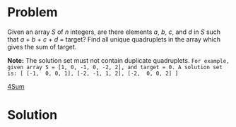 
# Problem

Given an array _S_ of _n_ integers, are there elements _a_, _b_, _c_, and _d_
in _S_ such that _a_ + _b_ + _c_ + _d_ = target? Find all unique quadruplets
in the array which gives the sum of target.

**Note:** The solution set must not contain duplicate quadruplets. 
    ```
    For example, given array S = [1, 0, -1, 0, -2, 2], and target = 0.
    A solution set is:
    [
      [-1,  0, 0, 1],
      [-2, -1, 1, 2],
      [-2,  0, 0, 2]
    ]
    ```



[4Sum](https://leetcode.com/problems/4sum)

# Solution



